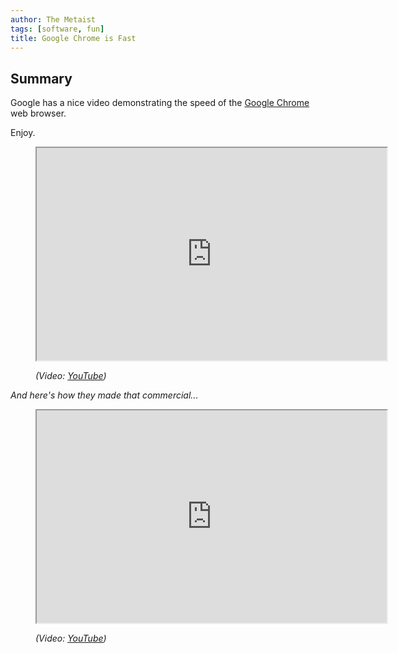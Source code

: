 ```yaml
---
author: The Metaist
tags: [software, fun]
title: Google Chrome is Fast
---
```


## Summary

<div class="entry-summary" markdown="1">

Google has a nice video demonstrating the speed of the [Google Chrome](http://en.wikipedia.org/wiki/Google_chrome) web browser.

</div>

Enjoy.

<figure markdown="1">

  <iframe width="560" height="340" src="http://www.youtube.com/embed/nCgQDjiotG0?rel=0" allowfullscreen></iframe>
<figcaption>
  <address markdown="1">

(Video: [YouTube](http://www.youtube.com/watch?v=nCgQDjiotG0))</address>

</figcaption>
</figure><!--more-->

_And here's how they made that commercial..._

<figure markdown="1">

  <iframe width="560" height="340" src="http://www.youtube.com/embed/_oarMXGq3gI?rel=0" allowfullscreen></iframe>
<figcaption>
  <address markdown="1">

(Video: [YouTube](http://www.youtube.com/watch?v=_oarMXGq3gI))</address>

</figcaption>
</figure>
